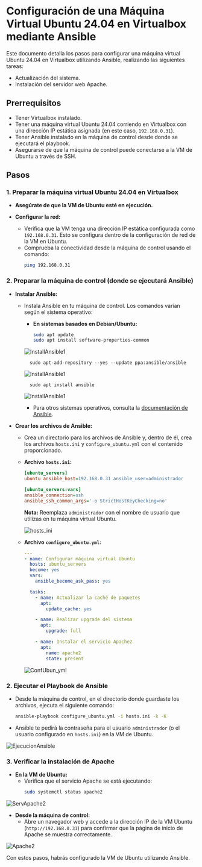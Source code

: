 # Configuración de una Máquina Virtual Ubuntu 24.04 en Virtualbox mediante Ansible

Este documento detalla los pasos para configurar una máquina virtual Ubuntu 24.04 en Virtualbox utilizando Ansible, realizando las siguientes tareas:

* Actualización del sistema.
* Instalación del servidor web Apache.

## Prerrequisitos

* Tener Virtualbox instalado.
* Tener una máquina virtual Ubuntu 24.04 corriendo en Virtualbox con una dirección IP estática asignada (en este caso, `192.168.0.31`).
* Tener Ansible instalado en la máquina de control desde donde se ejecutará el playbook.
* Asegurarse de que la máquina de control puede conectarse a la VM de Ubuntu a través de SSH.

## Pasos

### 1. Preparar la máquina virtual Ubuntu 24.04 en Virtualbox

* **Asegúrate de que la VM de Ubuntu esté en ejecución.**

* **Configurar la red:**
    * Verifica que la VM tenga una dirección IP estática configurada como `192.168.0.31`. Esto se configura dentro de la configuración de red de la VM en Ubuntu.
    * Comprueba la conectividad desde la máquina de control usando el comando:
        ```bash
        ping 192.168.0.31
        ```

### 2. Preparar la máquina de control (donde se ejecutará Ansible)

* **Instalar Ansible:**
    * Instala Ansible en tu máquina de control. Los comandos varían según el sistema operativo:
        * **En sistemas basados en Debian/Ubuntu:**
            ```bash
            sudo apt update
            sudo apt install software-properties-common

        ![InstallAnsible1](../assets/InstallAnsible1.png)

            sudo apt-add-repository --yes --update ppa:ansible/ansible

        ![InstallAnsible1](../assets/InstallAnsible2.png)

            sudo apt install ansible

        ![InstallAnsible1](../assets/InstallAnsible3.png)

        
        * Para otros sistemas operativos, consulta la [documentación de Ansible](https://docs.ansible.com/installation_guide/index.html).

* **Crear los archivos de Ansible:**
    * Crea un directorio para los archivos de Ansible y, dentro de él, crea los archivos `hosts.ini` y `configure_ubuntu.yml` con el contenido proporcionado.

    * **Archivo `hosts.ini`:**
        ```ini
        [ubuntu_servers]
        ubuntu ansible_host=192.168.0.31 ansible_user=administrador

        [ubuntu_servers:vars]
        ansible_connection=ssh
        ansible_ssh_common_args='-o StrictHostKeyChecking=no'
        ```
        **Nota:** Reemplaza `administrador` con el nombre de usuario que utilizas en tu máquina virtual Ubuntu.

        ![hosts_ini](../assets/hosts_ini.png)


    * **Archivo `configure_ubuntu.yml`:**
        ```yaml
        ---
        - name: Configurar máquina virtual Ubuntu
          hosts: ubuntu_servers
          become: yes
          vars:
            ansible_become_ask_pass: yes

          tasks:
            - name: Actualizar la caché de paquetes
              apt:
                update_cache: yes

            - name: Realizar upgrade del sistema
              apt:
                upgrade: full

            - name: Instalar el servicio Apache2
              apt:
                name: apache2
                state: present
        ```

        ![ConfUbun_yml](../assets/ConfUbun_yml.png)

### 2. Ejecutar el Playbook de Ansible

* Desde la máquina de control, en el directorio donde guardaste los archivos, ejecuta el siguiente comando:
    ```bash
    ansible-playbook configure_ubuntu.yml -i hosts.ini -k -K
    ```
* Ansible te pedirá la contraseña para el usuario `administrador` (o el usuario configurado en `hosts.ini`) en la VM de Ubuntu.

![EjecucionAnsible](../assets/EjecucionAnsible.png)

### 3. Verificar la instalación de Apache

* **En la VM de Ubuntu:**
    * Verifica que el servicio Apache se está ejecutando:
        ```bash
        sudo systemctl status apache2
        ```
![ServApache2](../assets/ServApache2.png)

* **Desde la máquina de control:**
    * Abre un navegador web y accede a la dirección IP de la VM Ubuntu (`http://192.168.0.31`) para confirmar que la página de inicio de Apache se muestra correctamente.

![Apache2](../assets/Apache2.png)

Con estos pasos, habrás configurado la VM de Ubuntu utilizando Ansible.